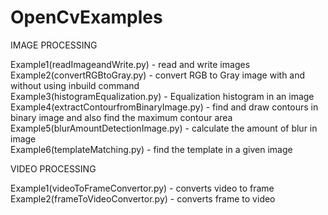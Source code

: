 # OpenCvExamples

IMAGE PROCESSING 

Example1(readImageandWrite.py) - read and write images  
Example2(convertRGBtoGray.py) - convert RGB to Gray image with and without using inbuild command  
Example3(histogramEqualization.py) - Equalization histogram in an image  
Example4(extractContourfromBinaryImage.py) - find and draw contours in binary image and also find the maximum contour area  
Example5(blurAmountDetectionImage.py) - calculate the amount of blur in image  
Example6(templateMatching.py) - find the template in a given image  

VIDEO PROCESSING

Example1(videoToFrameConvertor.py) - converts video to frame  
Example2(frameToVideoConvertor.py) - converts frame to video  

